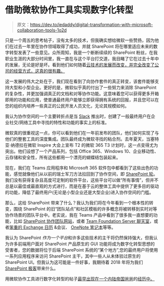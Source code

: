 # 借助微软协作工具实现数字化转型

> 原文：<https://dev.to/iedaddy/digital-transformation-with-microsoft-collaboration-tools-1o2d>

只是一个周五的思考帖子，没有太多的技术，但我确实想给微软一些赞扬，因为他们在过去一年里在协作领域取得了成功，并就 SharePoint 将在哪里适应未来的数字转型发表了一些意见。众所周知，我是一个断断续续的 SharePoint 粉丝，在我职业生涯的大部分时间里，我一直在与这个平台打交道，我目睹了它在过去十年中的发展，无论是好是坏。看到他们如何随着[云技术的发展而改变，并完全改变了公司的经营方式，这真的很有趣。](https://news.microsoft.com/cloudforgood/)

这一发展的伟大之处在于，我们现在看到了向协作套件的真正转变，该套件能够支持大型和小型企业。更好的是，微软似乎真的付出了一些努力来消除 SharePoint 的复杂性，并更加强调真正的文档和对等协作功能。这意味着您可以获得更多开箱即用的功能和应用，使普通最终用户能够立即获得拥有系统的回报，并且您可以在您的组织内培养一些真正的公民开发人员文化，无论其规模如何。

我认为协作空间的一个主要转折点是当 [Slack](https://slack.com) 推出时，创建了一般最终用户在企业社交/网络工具中寻找的特性和功能的事实上的标准。

微软真的很重视这一点，你可以看到他们在一年前发布的团队，他们如何实现了与他们的整套工具的深度集成。团队最终成为微软寻找的粘合剂。去年夏天，当塞特亚·纳德拉在微软 Inspire 大会上宣布 T2 的微软 365 T3 计划时，这一点变得尤为突出。他们设想了一个产品系列，包括 Office 365、Windows 10、企业移动性、云存储和安全性，所有这些都用一个漂亮的蝴蝶结包装起来。

现在，我们在 Teams 应用程序和 Microsoft 365 软件包中都看到了这些出色的功能，感觉就像他们从以前的瑞士军刀方法拉回到了协作空间，即 [SharePoint 轮](https://products.office.com/en-us/sharepoint/sharepoint-server)。我们没有获得复杂且高度可定制的软件平台，这些平台可以做“所有事情”，但并不总是以最佳或最直观的方式进行，而是在基于云的整体工具中提供了更多目的驱动的功能，降低了最终用户(无论是小型企业还是大型企业)进入协作空间的门槛。

那么，这给 SharePoint 带来了什么？我认为我们将在今年看到一个根本性的转变，围绕 SharePoint 的旧“团队站点”和社区模板的许多概念将被转移到实时对等协作场景的团队平台中。老实说，我在 Teams 产品中看到了很多我一直想要的功能，比如 [SharePoint 协作团队网站](https://docs.microsoft.com/en-us/sharepoint/dev/solution-guidance/modern-experience-customizations-customize-sites)，或者 [Team Foundation Server 聊天室](https://docs.microsoft.com/en-us/vsts/collaborate/collaborate-in-a-team-room)，或者[笨重的 Exchange 日历](https://support.office.com/en-us/article/Share-an-Outlook-calendar-with-other-people-353ed2c1-3ec5-449d-8c73-6931a0adab88) &会议、 [OneNote 笔记本](https://www.onenote.com/)等等。

我认为 SharePoint *作为一个平台*和许多这些技术的主干将仍然保持强大，但我认为许多前端用户面对 SharePoint 产品原生的 GUI 功能将成为数字化转型思想的受害者，您的数据将位于后端 SharePoint 系统的“某个地方”,您的最终用户将使用一系列应用程序来访问 SharePoint 主干，其中一些人从未体验过原生的 SharePoint UI。但我认为这可能是一件好事，我期待着 2018 年将为我们 [SharePoint 极客](http://www.spsevents.org/)带来什么。

用微软协作工具进行数字化转型的帖子[最早出现在一个内陆帝国爸爸](http://iedaddy.com/2018/01/digital-transformation-microsoft-collaboration-tools/)的[经历中。](http://iedaddy.com)
